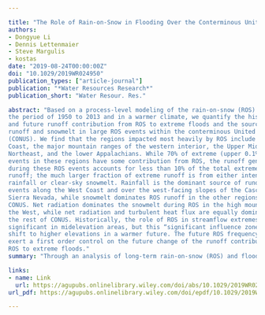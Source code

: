 ```yaml
---

title: "The Role of Rain‐on‐Snow in Flooding Over the Conterminous United States"
authors:
- Dongyue Li
- Dennis Lettenmaier
- Steve Margulis
- kostas
date: "2019-08-24T00:00:00Z"
doi: "10.1029/2019WR024950"
publication_types: ["article-journal"]
publication: "*Water Resources Research*"
publication_short: "Water Resour. Res."

abstract: "Based on a process‐level modeling of the rain‐on‐snow (ROS) events in
the period of 1950 to 2013 and in a warmer climate, we quantify the historical
and future runoff contribution from ROS to extreme floods and the source of
runoff and snowmelt in large ROS events within the conterminous United States
(CONUS). We find that the regions impacted most heavily by ROS include the West
Coast, the major mountain ranges of the western interior, the Upper Midwest, the
Northeast, and the lower Appalachians. While 70% of extreme (upper 0.1%) runoff
events in these regions have some contribution from ROS, the runoff generated
during these ROS events accounts for less than 10% of the total extreme flood
runoff; the much larger fraction of extreme runoff is from either intense
rainfall or clear‐sky snowmelt. Rainfall is the dominant source of runoff in ROS
events along the West Coast and over the west‐facing slopes of the Cascades and
Sierra Nevada, while snowmelt dominates ROS runoff in the other regions in the
CONUS. Net radiation dominates the snowmelt during ROS in the high mountains in
the West, while net radiation and turbulent heat flux are equally dominant in
the rest of CONUS. Historically, the role of ROS in streamflow extremes is most
significant in midelevation areas, but this “significant influence zone” will
shift to higher elevations in a warmer future. The future ROS frequency changes
exert a first order control on the future change of the runoff contribution from
ROS to extreme floods."
summary: "Through an analysis of long‐term rain-on-snow (ROS) and flood records over the conterminous United States, we evaluate the contribution of ROS to past flooding, and how ROS's contribution to floods will change in a warmer future."

links:
- name: Link
  url: https://agupubs.onlinelibrary.wiley.com/doi/abs/10.1029/2019WR024950
url_pdf: https://agupubs.onlinelibrary.wiley.com/doi/epdf/10.1029/2019WR024950

---
```



